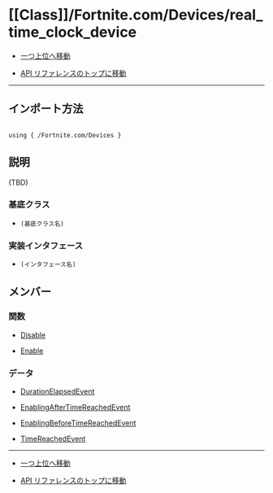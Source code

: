 # [[Class]]/Fortnite.com/Devices/real_time_clock_device

- [一つ上位へ移動](../main.md)

- [API リファレンスのトップに移動](/main.md)

---

## インポート方法

```verse

using { /Fortnite.com/Devices }

```

## 説明

(TBD)

### 基底クラス

- `(基底クラス名)`

### 実装インタフェース

- `(インタフェース名)`

## メンバー

### 関数

- [Disable](./F_Disable/main.md)

- [Enable](./F_Enable/main.md)

### データ

- [DurationElapsedEvent](./D_DurationElapsedEvent/main.md)

- [EnablingAfterTimeReachedEvent](./D_EnablingAfterTimeReachedEvent/main.md)

- [EnablingBeforeTimeReachedEvent](./D_EnablingBeforeTimeReachedEvent/main.md)

- [TimeReachedEvent](./D_TimeReachedEvent/main.md)

---

- [一つ上位へ移動](../main.md)

- [API リファレンスのトップに移動](/main.md)
